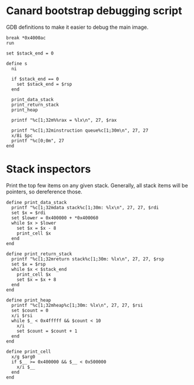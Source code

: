 # Canard bootstrap debugging script

GDB definitions to make it easier to debug the main image.

    break *0x4000ac
    run

    set $stack_end = 0

    define s
      ni

      if $stack_end == 0
        set $stack_end = $rsp
      end

      print_data_stack
      print_return_stack
      print_heap

      printf "%c[1;32m%%rax = %lx\n", 27, $rax

      printf "%c[1;32minstruction queue%c[1;30m\n", 27, 27
      x/8i $pc
      printf "%c[0;0m", 27
    end

# Stack inspectors

Print the top few items on any given stack. Generally, all stack items will be
pointers, so dereference those.

    define print_data_stack
      printf "%c[1;32mdata stack%c[1;30m: %lx\n", 27, 27, $rdi
      set $x = $rdi
      set $lower = 0x400000 + *0x400060
      while $x > $lower
        set $x = $x - 8
        print_cell $x
      end
    end

    define print_return_stack
      printf "%c[1;32mreturn stack%c[1;30m: %lx\n", 27, 27, $rsp
      set $x = $rsp
      while $x < $stack_end
        print_cell $x
        set $x = $x + 8
      end
    end

    define print_heap
      printf "%c[1;32mheap%c[1;30m: %lx\n", 27, 27, $rsi
      set $count = 0
      x/i $rsi
      while $_ < 0x4fffff && $count < 10
        x/i
        set $count = $count + 1
      end
    end

    define print_cell
      x/g $arg0
      if $__ >= 0x400000 && $__ < 0x500000
        x/i $__
      end
    end